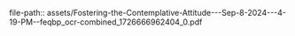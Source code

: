 file-path:: assets/Fostering-the-Contemplative-Attitude---Sep-8-2024---4-19-PM--feqbp_ocr-combined_1726666962404_0.pdf
